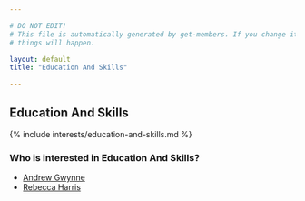 ```yaml
---

# DO NOT EDIT!
# This file is automatically generated by get-members. If you change it, bad
# things will happen.

layout: default
title: "Education And Skills"

---
```


## Education And Skills

{% include interests/education-and-skills.md %}

### Who is interested in Education And Skills?


* [Andrew Gwynne](/members/andrew-gwynne.html)
* [Rebecca Harris](/members/rebecca-harris.html)

